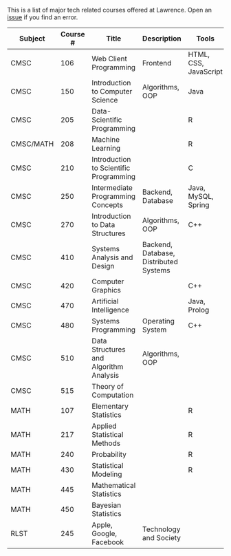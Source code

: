 This is a list of major tech related courses offered at Lawrence.
Open an [issue]((https://github.com/hikarimn/lu_ComputerScience/issues)) if you find an error.


| Subject   | Course # | Title                                  | Description                            | Tools                 | Software Engineering | Product Management | Data Science |
|-----------|----------|----------------------------------------|----------------------------------------|-----------------------|:--------------------:|:------------------:|:------------:|
| CMSC      | 106      | Web Client Programming                 | Frontend                               | HTML, CSS, JavaScript | x                    | x                  |              |
| CMSC      | 150      | Introduction to Computer Science       | Algorithms, OOP                        | Java                  | x                    |                    |              |
| CMSC      | 205      | Data-Scientific Programming            |                                        | R                     |                      |                    | x            |
| CMSC/MATH | 208      | Machine Learning                       |                                        | R                     |                      |                    | x            |
| CMSC      | 210      | Introduction to Scientific Programming |                                        | C                     | x                    |                    |              |
| CMSC      | 250      | Intermediate Programming Concepts      | Backend, Database                      | Java, MySQL, Spring   | x                    | x                  |              |
| CMSC      | 270      | Introduction to Data Structures        | Algorithms, OOP                        | C++                   | x                    |                    |              |
| CMSC      | 410      | Systems Analysis and Design            | Backend, Database, Distributed Systems |                       |                      |                    |              |
| CMSC      | 420      | Computer Graphics                      |                                        | C++                   |                      |                    |              |
| CMSC      | 470      | Artificial Intelligence                |                                        | Java, Prolog          |                      |                    | x            |
| CMSC      | 480      | Systems Programming                    | Operating System                       | C++                   | x                    |                    |              |
| CMSC      | 510      | Data Structures and Algorithm Analysis | Algorithms, OOP                        |                       | x                    |                    |              |
| CMSC      | 515      | Theory of Computation                  |                                        |                       |                      |                    |              |
| MATH      | 107      | Elementary Statistics                  |                                        | R                     |                      |                    | x            |
| MATH      | 217      | Applied Statistical Methods            |                                        | R                     |                      |                    | x            |
| MATH      | 240      | Probability                            |                                        | R                     |                      |                    | x            |
| MATH      | 430      | Statistical Modeling                   |                                        | R                     |                      |                    | x            |
| MATH      | 445      | Mathematical Statistics                |                                        |                       |                      |                    | x            |
| MATH      | 450      | Bayesian Statistics                    |                                        |                       |                      |                    | x            |
| RLST      | 245      | Apple, Google, Facebook                | Technology and Society                 |                       |                      | x                  |              |